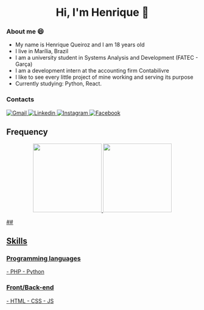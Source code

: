 <h1 align="center">Hi, I'm Henrique 👋</h1>

### About me 😄
- My name is Henrique Queiroz and I am 18 years old
- I live in Marília, Brazil
- I am a university student in Systems Analysis and Development (FATEC - Garça)
- I am a development intern at the accounting firm Contabilivre
- I like to see every little project of mine working and serving its purpose
- Currently studying: Python, React.

### Contacts
<div>
  <a href="mailto:henrique.q.paula@gmail.com">
    <img alt="Gmail" src="https://img.shields.io/badge/Gmail-D14836?style=for-the-badge&logo=gmail&logoColor=white" />
  </a>
  <a href="https://www.linkedin.com/in/henrique-queiroz-a1a0bb1b7">
    <img alt="Linkedin" src="https://img.shields.io/badge/linkedin%20-%230077B5.svg?&style=for-the-badge&logo=linkedin&logoColor=white"/>
   </a>
   <a href="https://www.instagram.com/riiiquue/">
    <img alt="Instagram" src="https://img.shields.io/badge/Instagram-E4405F?style=for-the-badge&logo=instagram&logoColor=white"/>
  </a>
  <a href="https://www.facebook.com/henrique.queiroz.37051">
    <img alt="Facebook" src="https://img.shields.io/badge/Facebook-1877F2?style=for-the-badge&logo=facebook&logoColor=white"/>
  </a>
 
</div>

<h2>Frequency</h2> 
<div align="center">
  <a href="https://github.com/Henrique-DS">
  <img height="180em" src="https://github-readme-stats.vercel.app/api?username=Henrique-DS&show_icons=true&theme=dark&include_all_commits=true&count_private=true"/>
  <img height="180em" src="https://github-readme-stats.vercel.app/api/top-langs/?username=Henrique-DS&layout=compact&langs_count=7&theme=dark"/>
</div>


##<h2>Skills</h2> 
<h3>Programming languages</h3>
- PHP
- Python

<h3>Front/Back-end</h3>
- HTML
- CSS
- JS
